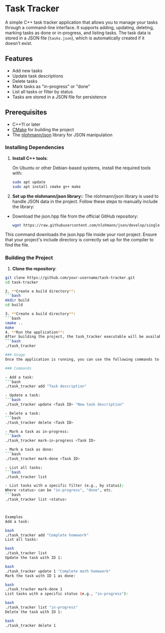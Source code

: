 # Task Tracker

A simple C++ task tracker application that allows you to manage your tasks through a command-line interface. It supports adding, updating, deleting, marking tasks as done or in-progress, and listing tasks. The task data is stored in a JSON file (`tasks.json`), which is automatically created if it doesn't exist.

## Features

- Add new tasks
- Update task descriptions
- Delete tasks
- Mark tasks as "in-progress" or "done"
- List all tasks or filter by status
- Tasks are stored in a JSON file for persistence

## Prerequisites

- C++11 or later
- [CMake](https://cmake.org/) for building the project
- The [nlohmann/json](https://github.com/nlohmann/json) library for JSON manipulation

### Installing Dependencies

1. **Install C++ tools**:

   On Ubuntu or other Debian-based systems, install the required tools with:
   ```bash
   sudo apt update
   sudo apt install cmake g++ make

2. **Set up the nlohmann/json library:**:
The nlohmann/json library is used to handle JSON data in the project. Follow these steps to manually include the library:
- Download the json.hpp file from the official GitHub repository:
  ```bash
  wget https://raw.githubusercontent.com/nlohmann/json/develop/single_include/nlohmann/json.hpp -P include/nlohmann/

This command downloads the json.hpp file inside your root project. Ensure that your project's include directory is correctly set up for the compiler to find the file.
  



### Building the Project

1. **Clone the repository**:
```bash
git clone https://github.com/your-username/task-tracker.git
cd task-tracker

2. **Create a build directory**:
```bash
mkdir build
cd build

3. **Create a build directory**:
```bash
cmake ..
make
4. **Run the application**: 
After building the project, the task_tracker executable will be available in the build directory:
```bash
./task_tracker

### Usage
Once the application is running, you can use the following commands to interact with the task manager.

### Commands

- Add a task:
```bash
./task_tracker add "Task description"

- Update a task:
```bash
./task_tracker update <Task ID> "New task description"

- Delete a task:
```bash
./task_tracker delete <Task ID>

- Mark a task as in-progress:
```bash
./task_tracker mark-in-progress <Task ID>

- Mark a task as done:
```bash
./task_tracker mark-done <Task ID>

- List all tasks:
```bash
./task_tracker list

- List tasks with a specific filter (e.g., by status):
Where <status> can be "in-progress", "done", etc.
```bash
./task_tracker list <status>



Examples
Add a task:

bash
./task_tracker add "Complete homework"
List all tasks:

bash
./task_tracker list
Update the task with ID 1:

bash
./task_tracker update 1 "Complete math homework"
Mark the task with ID 1 as done:

bash
./task_tracker mark-done 1
List tasks with a specific status (e.g., "in-progress"):

bash
./task_tracker list "in-progress"
Delete the task with ID 1:

bash
./task_tracker delete 1



